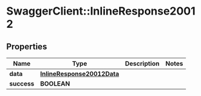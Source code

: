 # SwaggerClient::InlineResponse20012

## Properties
Name | Type | Description | Notes
------------ | ------------- | ------------- | -------------
**data** | [**InlineResponse20012Data**](InlineResponse20012Data.md) |  | 
**success** | **BOOLEAN** |  | 

